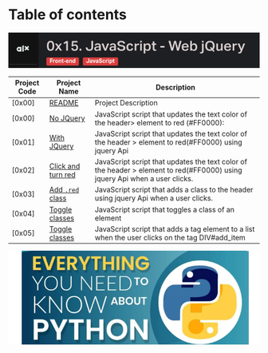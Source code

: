 # Table of contents

![jquery](./assets/Screenshot%20from%202023-10-04%2009-15-54.png)

Project Code | Project Name | Description
----- | ------ | -----------
[0x00] | [README](./README.md) | Project Description
[0x00] | [No JQuery](./0-script.js) | JavaScript script that updates the text color of the header> element to red (#FF0000):
[0x01] | [With JQuery](./1-script.js) | JavaScript script that updates the text color of the header > element to red(#FF0000) using jquery Api
[0x02] | [Click and turn red](./2-script.js) | JavaScript script that updates the text color of the header > element to red(#FF0000) using jquery Api when a user clicks.
[0x03] | [Add `.red` class](./3-script.js) | JavaScript script that adds a class to the header using jquery Api when a user clicks.
[0x04] | [Toggle classes](./4-script.js) | JavaScript script that toggles a class of an element
[0x05] | [Toggle classes](./4-script.js) | JavaScript script that adds a tag element to a list when the user clicks on the tag DIV#add_item
![Manual](../assets/Screenshot%20from%202023-07-09%2012-10-11.png)
